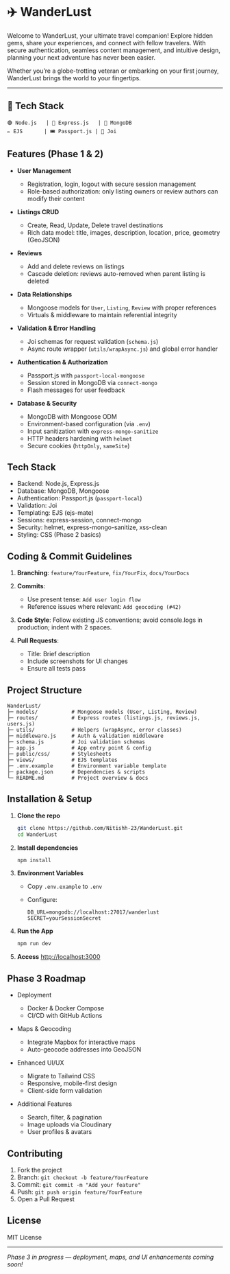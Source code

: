 # ✈️ WanderLust

Welcome to WanderLust, your ultimate travel companion! Explore hidden gems, share your experiences, and connect with fellow travelers. With secure authentication, seamless content management, and intuitive design, planning your next adventure has never been easier.

Whether you’re a globe-trotting veteran or embarking on your first journey, WanderLust brings the world to your fingertips.

---

## 🔧 Tech Stack

```
🟢 Node.js   | 🚂 Express.js   | 🍃 MongoDB
✏️ EJS       | 🎟️ Passport.js | 🧪 Joi
```

## Features (Phase 1 & 2)

* **User Management**

  * Registration, login, logout with secure session management
  * Role-based authorization: only listing owners or review authors can modify their content

* **Listings CRUD**

  * Create, Read, Update, Delete travel destinations
  * Rich data model: title, images, description, location, price, geometry (GeoJSON)

* **Reviews**

  * Add and delete reviews on listings
  * Cascade deletion: reviews auto-removed when parent listing is deleted

* **Data Relationships**

  * Mongoose models for `User`, `Listing`, `Review` with proper references
  * Virtuals & middleware to maintain referential integrity

* **Validation & Error Handling**

  * Joi schemas for request validation (`schema.js`)
  * Async route wrapper (`utils/wrapAsync.js`) and global error handler

* **Authentication & Authorization**

  * Passport.js with `passport-local-mongoose`
  * Session stored in MongoDB via `connect-mongo`
  * Flash messages for user feedback

* **Database & Security**

  * MongoDB with Mongoose ODM
  * Environment-based configuration (via `.env`)
  * Input sanitization with `express-mongo-sanitize`
  * HTTP headers hardening with `helmet`
  * Secure cookies (`httpOnly`, `sameSite`)

## Tech Stack

* Backend: Node.js, Express.js
* Database: MongoDB, Mongoose
* Authentication: Passport.js (`passport-local`)
* Validation: Joi
* Templating: EJS (ejs-mate)
* Sessions: express-session, connect-mongo
* Security: helmet, express-mongo-sanitize, xss-clean
* Styling: CSS (Phase 2 basics)

## Coding & Commit Guidelines

1. **Branching**: `feature/YourFeature`, `fix/YourFix`, `docs/YourDocs`
2. **Commits**:

   * Use present tense: `Add user login flow`
   * Reference issues where relevant: `Add geocoding (#42)`
3. **Code Style**: Follow existing JS conventions; avoid console.logs in production; indent with 2 spaces.
4. **Pull Requests**:

   * Title: Brief description
   * Include screenshots for UI changes
   * Ensure all tests pass

## Project Structure

```
WanderLust/
├─ models/           # Mongoose models (User, Listing, Review)
├─ routes/           # Express routes (listings.js, reviews.js, users.js)
├─ utils/            # Helpers (wrapAsync, error classes)
├─ middleware.js     # Auth & validation middleware
├─ schema.js         # Joi validation schemas
├─ app.js            # App entry point & config
├─ public/css/       # Stylesheets
├─ views/            # EJS templates
├─ .env.example      # Environment variable template
├─ package.json      # Dependencies & scripts
└─ README.md         # Project overview & docs
```

## Installation & Setup

1. **Clone the repo**

   ```bash
   git clone https://github.com/Nitishh-23/WanderLust.git
   cd WanderLust
   ```
2. **Install dependencies**

   ```bash
   npm install
   ```
3. **Environment Variables**

   * Copy `.env.example` to `.env`
   * Configure:

     ```env
     DB_URL=mongodb://localhost:27017/wanderlust
     SECRET=yourSessionSecret
     ```
4. **Run the App**

   ```bash
   npm run dev
   ```
5. **Access**
   [http://localhost:3000](http://localhost:3000)

## Phase 3 Roadmap

* Deployment

  * Docker & Docker Compose
  * CI/CD with GitHub Actions
* Maps & Geocoding

  * Integrate Mapbox for interactive maps
  * Auto-geocode addresses into GeoJSON
* Enhanced UI/UX

  * Migrate to Tailwind CSS
  * Responsive, mobile-first design
  * Client-side form validation
* Additional Features

  * Search, filter, & pagination
  * Image uploads via Cloudinary
  * User profiles & avatars

## Contributing

1. Fork the project
2. Branch: `git checkout -b feature/YourFeature`
3. Commit: `git commit -m "Add your feature"`
4. Push: `git push origin feature/YourFeature`
5. Open a Pull Request

## License

MIT License

---

*Phase 3 in progress — deployment, maps, and UI enhancements coming soon!*
